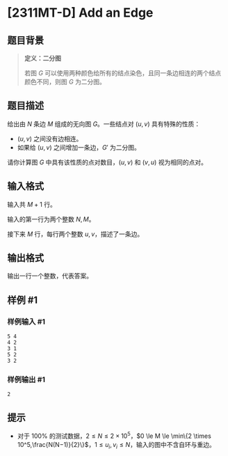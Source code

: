 # [2311MT-D] Add an Edge

## 题目背景

> **定义：二分图**
>
> 若图 $G$ 可以使用两种颜色给所有的结点染色，且同一条边相连的两个结点颜色不同，则图 $G$ 为二分图。

## 题目描述

给出由 $N$ 条边 $M$ 组成的无向图 $G$。一些结点对 $(u,v)$ 具有特殊的性质：

- $(u,v)$ 之间没有边相连。
- 如果给 $(u,v)$ 之间增加一条边，$G'$ 为二分图。

请你计算图 $G$ 中具有该性质的点对数目，$(u,v)$ 和 $(v,u)$ 视为相同的点对。

## 输入格式

输入共 $M+1$ 行。

输入的第一行为两个整数 $N,M$。

接下来 $M$ 行，每行两个整数 $u,v$，描述了一条边。

## 输出格式

输出一行一个整数，代表答案。

## 样例 #1

### 样例输入 #1

```
5 4
4 2
3 1
5 2
3 2
```

### 样例输出 #1

```
2
```

## 提示

- 对于 $100\%$ 的测试数据，$2 \le N \le 2 \times 10^5$，$0 \le M \le \min\{2 \times 10^5,\frac{N(N−1)}{2}\}$，$1 \le u_i,v_i \le N$，输入的图中不含自环与重边。